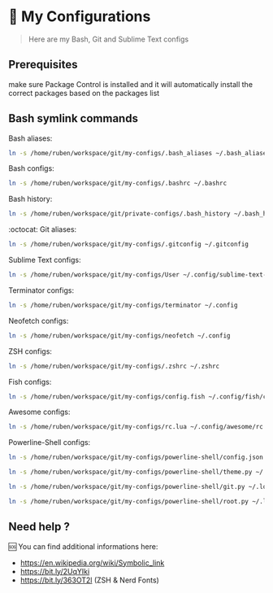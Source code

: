 # :wrench: My Configurations

> Here are my Bash, Git and Sublime Text configs


## Prerequisites

make sure Package Control is installed and it will automatically install the correct packages based on the packages list 

## Bash symlink commands

Bash aliases:
```sh
ln -s /home/ruben/workspace/git/my-configs/.bash_aliases ~/.bash_aliases
```

Bash configs:
```sh
ln -s /home/ruben/workspace/git/my-configs/.bashrc ~/.bashrc
```

Bash history:
```sh
ln -s /home/ruben/workspace/git/private-configs/.bash_history ~/.bash_history
```

:octocat: Git aliases:
```sh
ln -s /home/ruben/workspace/git/my-configs/.gitconfig ~/.gitconfig
```

Sublime Text configs:
```sh
ln -s /home/ruben/workspace/git/my-configs/User ~/.config/sublime-text-3/Packages
```

Terminator configs:
```sh
ln -s /home/ruben/workspace/git/my-configs/terminator ~/.config
```

Neofetch configs:
```sh
ln -s /home/ruben/workspace/git/my-configs/neofetch ~/.config
```

ZSH configs:
```sh
ln -s /home/ruben/workspace/git/my-configs/.zshrc ~/.zshrc
```

Fish configs:
```sh
ln -s /home/ruben/workspace/git/my-configs/config.fish ~/.config/fish/config.fish
```

Awesome configs:
```sh
ln -s /home/ruben/workspace/git/my-configs/rc.lua ~/.config/awesome/rc.lua
```




Powerline-Shell configs:
```sh
ln -s /home/ruben/workspace/git/my-configs/powerline-shell/config.json ~/.config/powerline-shell/config.json

ln -s /home/ruben/workspace/git/my-configs/powerline-shell/theme.py ~/.local/lib/python3.8/site-packages/powerline_shell/themes/theme.py

ln -s /home/ruben/workspace/git/my-configs/powerline-shell/git.py ~/.local/lib/python3.8/site-packages/powerline_shell/segments/git.py

ln -s /home/ruben/workspace/git/my-configs/powerline-shell/root.py ~/.local/lib/python3.8/site-packages/powerline_shell/segments/root.py


```

## Need help ?

:sos: You can find additional informations here:
- https://en.wikipedia.org/wiki/Symbolic_link
- https://bit.ly/2UqYIki
- https://bit.ly/363OT2l (ZSH & Nerd Fonts)